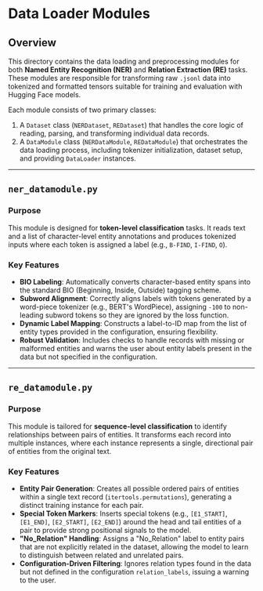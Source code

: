 # Data Loader Modules

## Overview

This directory contains the data loading and preprocessing modules for both **Named Entity Recognition (NER)** and **Relation Extraction (RE)** tasks. These modules are responsible for transforming raw `.jsonl` data into tokenized and formatted tensors suitable for training and evaluation with Hugging Face models.

Each module consists of two primary classes:
1.  A `Dataset` class (`NERDataset`, `REDataset`) that handles the core logic of reading, parsing, and transforming individual data records.
2.  A `DataModule` class (`NERDataModule`, `REDataModule`) that orchestrates the data loading process, including tokenizer initialization, dataset setup, and providing `DataLoader` instances.

---

## `ner_datamodule.py`

### Purpose

This module is designed for **token-level classification** tasks. It reads text and a list of character-level entity annotations and produces tokenized inputs where each token is assigned a label (e.g., `B-FIND`, `I-FIND`, `O`).

### Key Features

-   **BIO Labeling**: Automatically converts character-based entity spans into the standard BIO (Beginning, Inside, Outside) tagging scheme.
-   **Subword Alignment**: Correctly aligns labels with tokens generated by a word-piece tokenizer (e.g., BERT's WordPiece), assigning `-100` to non-leading subword tokens so they are ignored by the loss function.
-   **Dynamic Label Mapping**: Constructs a label-to-ID map from the list of entity types provided in the configuration, ensuring flexibility.
-   **Robust Validation**: Includes checks to handle records with missing or malformed entities and warns the user about entity labels present in the data but not specified in the configuration.

---

## `re_datamodule.py`

### Purpose

This module is tailored for **sequence-level classification** to identify relationships between pairs of entities. It transforms each record into multiple instances, where each instance represents a single, directional pair of entities from the original text.

### Key Features

-   **Entity Pair Generation**: Creates all possible ordered pairs of entities within a single text record (`itertools.permutations`), generating a distinct training instance for each pair.
-   **Special Token Markers**: Inserts special tokens (e.g., `[E1_START]`, `[E1_END]`, `[E2_START]`, `[E2_END]`) around the head and tail entities of a pair to provide strong positional signals to the model.
-   **"No\_Relation" Handling**: Assigns a "No\_Relation" label to entity pairs that are not explicitly related in the dataset, allowing the model to learn to distinguish between related and unrelated pairs.
-   **Configuration-Driven Filtering**: Ignores relation types found in the data but not defined in the configuration `relation_labels`, issuing a warning to the user.